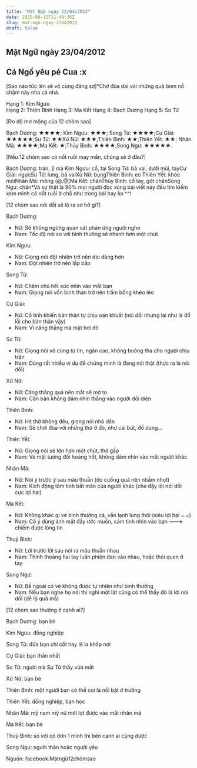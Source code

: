 ```yaml
---
title: "Mật Ngữ ngày 23/04/2012"
date: 2025-06-12T11:40:36Z
slug: mat-ngu-ngay-23042012
draft: false
---
```


## Mật Ngữ ngày 23/04/2012

## Cá Ngố yêu pé Cua :x

[Sao nào tức lên sẽ vô cùng đáng sợ]*Chớ đùa dai vói những quả bom nổ chậm này nha cả nhà. 

 
Hạng 1: Kim Ngưu  
Hạng 2: Thiên Bình Hạng 3: Ma Kết Hạng 4: Bạch Dương Hạng 5: Sư Tử 
 
 
[Đo độ mơ mộng của 12 chòm sao] 

 
Bạch Dương: ★★★★; 
Kim Ngưu: ★★★; 
Song Tử: ★★★★;Cự Giải: ★★★★★;Sư Tử: ★★Xử Nữ: ★★★;Thiên Bình: ★★;Thiên Yết: ★★; Nhân Mã: ★★★★;Ma Kết: ★;Thủy Bình: ★★★★;Song Ngư: ★★★★★. 
 
[Nếu 12 chòm sao có nốt ruồi may mắn, chúng sẽ ở đâu?] 

 
Bạch Dương: trán, 2 má 
Kim Ngưu: cổ, tai 
Song Tử: bả vai, dưới mũi, tayCự Giải: ngựcSư Tử: lưng, bả vaiXử Nữ: bụngThiên Bình: eo Thiên Yết: khóe môiNhân Mã: mông (@.@)Ma Kết: chânThủy Bình: cổ tay, gót chânSong Ngư: chân*Và sự thật là 90% mọi người đọc xong bài viết này đều tìm kiếm xem mình có nốt ruồi ở chỗ như trong bài hay ko ^^! 
 
 
[12 chòm sao nói dối sẽ lộ ra sơ hở gì?]
 

 
 Bạch Dương:
 - Nữ: Sẽ không ngừng quan sát phản ứng người nghe
 - Nam: Tốc độ nói so với bình thường sẽ nhanh hơn một chút

 Kim Ngưu: 
- Nữ: Giọng nói đột nhiên trở nên dịu dàng hơn
- Nam: Đột nhiên trở nên lắp bắp

Song Tử: 
- Nữ: Chăm chú hết sức nhìn vào mắt bạn
- Nam: Giọng nói vốn bình thản trở nên trầm bổng khéo léo

Cự Giải: 
- Nữ: Cố tình khiến bản thân tự chịu oan khuất (nói dối nhưng lại như là đổ lỗi cho bản thân vậy)
- Nam: Vì căng thẳng mà mặt hơi đỏ

Sư Tử: 
- Nữ: Giọng nói vô cùng tự tin, ngân cao, không buông tha cho người chịu trận
- Nam: Dùng rất nhiều ví dụ để chứng minh là đang nói thật (thực ra là nói dối)

Xử Nữ: 
- Nữ: Căng thẳng quá nên mắt sẽ mở to
- Nam: Căn bản không dám nhìn thẳng vào người đối diện

Thiên Bình:
- Nữ: Hít thở không đều, giọng nói nhỏ dần
- Nam: Sẽ chơi đùa với những thứ ở đó, như cái bút, đồ dùng...

Thiên Yết:
- Nữ: Giọng nói sẽ lớn hơn một chút, thở gấp
- Nam: Vẻ mặt tương đối hoảng hốt, không dám nhìn vào mắt người khác

Nhân Mã:
- Nữ: Nói ý trước ý sau mâu thuẫn (do cuống quá nên nhầm nhọt)
- Nam: Kích động tâm tình bất mãn của người khác (che đậy lời nói dối cực lợi hại)

Ma Kết:
- Nữ: Không khác gì vẻ bình thường cả, vẫn lạnh lùng thôi (siêu lợi hại =.=)
- Nam: Cố ý dùng ánh mắt đầy ước muốn, cảm tình nhìn vào bạn ---> chiếm được lòng tin

Thuỷ Bình:
- Nữ: Lời trước lời sau nói ra mâu thuẫn nhau
- Nam: Thỉnh thoảng hai tay luân phiên đan vào nhau, hoặc thói quen ở tay

Song Ngư:
- Nữ: Bề ngoài có vẻ không được tự nhiên như bình thường
- Nam: Nếu bạn nghe họ nói thì nghĩ một lát cũng có thể thấy đó là lời nói dối (dễ lộ quá mà)
 
 
[12 chòm sao thường ở cạnh ai?]
 

 
 Bạch Dương: bạn bè

 Kim Ngưu: đồng nghiệp

 Song Tử: đứa bạn chí cốt hay lê la khắp nơi

Cự Giải: bạn thân nhất

Sư Tử: người mà Sư Tử thấy vừa mắt

Xử Nữ: bạn bè

Thiên Bình: một người bạn có thể coi là nổi bật ở trường

Thiên Yết: đồng nghiệp, bạn học

Nhân Mã: mỹ nam mỹ nữ mới lọt được vào mắt nhân mã 

Ma Kết: bạn bè

Thuỷ Bình: so với cô đơn 1 mình thì bên cạnh ai cũng được

Song Ngư: người thân hoặc người yêu

Nguồn: facebook.Mậtngữ12chòmsao